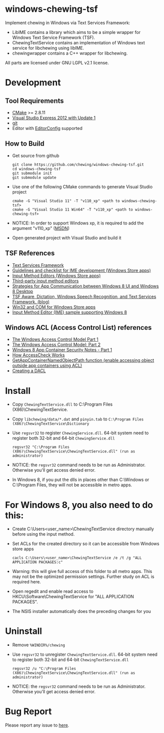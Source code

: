 # windows-chewing-tsf

Implement chewing in Windows via Text Services Framework:
*   LibIME contains a library which aims to be a simple wrapper for Windows Text Service Framework (TSF).
*   ChewingTextService contains an implementation of Windows text service for libchewing using libIME.
*   chewingwrapper contains a C++ wrapper for libchewing.

All parts are licensed under GNU LGPL v2.1 license.

# Development

## Tool Requirements
*   [CMake](http://www.cmake.org/) >= 2.8.11
*   [Visual Studio Express 2012 with Update 1](http://www.microsoft.com/visualstudio/eng/products/visual-studio-express-products)
*   [git](http://windows.github.com/)
*   Editor with [EditorConfig](http://editorconfig.org/) supported

## How to Build
*   Get source from github

        git clone https://github.com/chewing/windows-chewing-tsf.git
        cd windows-chewing-tsf
        git submodule init
        git submodule update

*   Use one of the following CMake commands to generate Visual Studio project

        cmake -G "Visual Studio 11" -T "v110_xp" <path to windows-chewing-tsf>
        cmake -G "Visual Studio 11 Win64" -T "v110_xp" <path to windows-chewing-tsf>

*	NOTICE: In order to support Windows xp, it is required to add the argument "v110_xp" ([MSDN](http://msdn.microsoft.com/en-us/library/jj851139%28v=vs.110%29.aspx))

*   Open generated project with Visual Studio and build it

## TSF References
*   [Text Services Framework](http://msdn.microsoft.com/en-us/library/windows/desktop/ms629032%28v=vs.85%29.aspx)
*   [Guidelines and checklist for IME development (Windows Store apps)](http://msdn.microsoft.com/en-us/library/windows/apps/hh967425.aspx)
*   [Input Method Editors (Windows Store apps)](http://msdn.microsoft.com/en-us/library/windows/apps/hh967426.aspx)
*   [Third-party input method editors](http://msdn.microsoft.com/en-us/library/windows/desktop/hh848069%28v=vs.85%29.aspx)
*   [Strategies for App Communication between Windows 8 UI and Windows 8 Desktop](http://software.intel.com/en-us/articles/strategies-for-app-communication-between-windows-8-ui-and-windows-8-desktop)
*   [TSF Aware, Dictation, Windows Speech Recognition, and Text Services Framework. (blog)](http://blogs.msdn.com/b/tsfaware/?Redirected=true)
*   [Win32 and COM for Windows Store apps](http://msdn.microsoft.com/en-us/library/windows/apps/br205757.aspx)
*   [Input Method Editor (IME) sample supporting Windows 8](http://code.msdn.microsoft.com/windowsdesktop/Input-Method-Editor-IME-b1610980)

## Windows ACL (Access Control List) references
*   [The Windows Access Control Model Part 1](http://www.codeproject.com/Articles/10042/The-Windows-Access-Control-Model-Part-1#SID)
*   [The Windows Access Control Model: Part 2](http://www.codeproject.com/Articles/10200/The-Windows-Access-Control-Model-Part-2#SidFun)
*   [Windows 8 App Container Security Notes - Part 1](http://recxltd.blogspot.tw/2012/03/windows-8-app-container-security-notes.html)
*   [How AccessCheck Works](http://msdn.microsoft.com/en-us/library/windows/apps/aa446683.aspx)
*   [GetAppContainerNamedObjectPath function (enable accessing object outside app containers using ACL)](http://msdn.microsoft.com/en-us/library/windows/desktop/hh448493)
*   [Creating a DACL](http://msdn.microsoft.com/en-us/library/windows/apps/ms717798.aspx)

# Install
*   Copy `ChewingTextService.dll` to C:\Program Files (X86)\ChewingTextService.
*   Copy `libchewing/data/*.dat` and `pinyin.tab` to `C:\Program Files (X86)\ChewingTextService\Dictionary`
*   Use `regsvr32` to register `ChewingService.dll`. 64-bit system need to register both 32-bit and 64-bit `ChewingService.dll`

        regsvr32 "C:\Program Files (X86)\ChewingTextService\ChewingTextService.dll" (run as administrator)

*   NOTICE: the `regsvr32` command needs to be run as Administrator. Otherwise you'll get access denied error.
*   In Windows 8, if you put the dlls in places other than C:\Windows or C:\Program Files, they will not be accessible in metro apps.

# For Windows 8, you also need to do this:
*   Create C:\Users\<user_name>\ChewingTextService directory manually before using the input method.
*   Set ACLs for the created directory so it can be accessible from Windows store apps

        cacls C:\Users\<user_name>\ChewingTextService /e /t /g "ALL APPLICATION PACKAGES:c"

*   Warning: this will give full access of this folder to all metro apps. This may not be the optimized permission settings. Further study on ACL is required here.
*   Open regedit and enable read access to HKCU\Software\ChewingTextService for "ALL APPLICATION PACKAGES".
*   The NSIS installer automatically does the preceding changes for you

# Uninstall
*   Remove `%WINDIR%/chewing`
*   Use `regsvr32` to unregister `ChewingTextService.dll`. 64-bit system need to register both 32-bit and 64-bit `ChewingTextService.dll`

        regsvr32 /u "C:\Program Files (X86)\ChewingTextService\ChewingTextService.dll" (run as administrator)

*   NOTICE: the `regsvr32` command needs to be run as Administrator. Otherwise you'll get access denied error.

# Bug Report
Please report any issue to [here](https://github.com/chewing/windows-chewing-tsf/issues).
